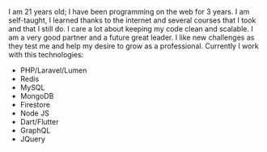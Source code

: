 I am 21 years old; I have been programming on the web for 3 years. I am self-taught, I learned thanks to the internet and several courses that I took and that I still do. I care a lot about keeping my code clean and scalable.
I am a very good partner and a future great leader. I like new challenges as they test me and help my desire to grow as a professional.
Currently I work with this technologies: 

- PHP/Laravel/Lumen
- Redis
- MySQL
- MongoDB
- Firestore
- Node JS
- Dart/Flutter
- GraphQL
- JQuery


<!---
fedejuret/fedejuret is a ✨ special ✨ repository because its `README.md` (this file) appears on your GitHub profile.
You can click the Preview link to take a look at your changes.
--->
